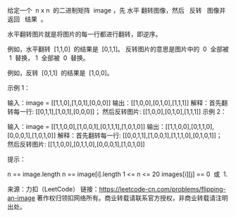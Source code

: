 给定一个  n x n  的二进制矩阵  image ，先 水平 翻转图像，然后   反转   图像并返回   结果  。

水平翻转图片就是将图片的每一行都进行翻转，即逆序。

例如，水平翻转  [1,1,0]  的结果是  [0,1,1]。
反转图片的意思是图片中的  0  全部被  1  替换， 1  全部被  0  替换。

例如，反转  [0,1,1]  的结果是  [1,0,0]。



示例 1：

输入：image = [[1,1,0],[1,0,1],[0,0,0]]
输出：[[1,0,0],[0,1,0],[1,1,1]]
解释：首先翻转每一行: [[0,1,1],[1,0,1],[0,0,0]]；
然后反转图片: [[1,0,0],[0,1,0],[1,1,1]]
示例 2：

输入：image = [[1,1,0,0],[1,0,0,1],[0,1,1,1],[1,0,1,0]]
输出：[[1,1,0,0],[0,1,1,0],[0,0,0,1],[1,0,1,0]]
解释：首先翻转每一行: [[0,0,1,1],[1,0,0,1],[1,1,1,0],[0,1,0,1]]；
然后反转图片: [[1,1,0,0],[0,1,1,0],[0,0,0,1],[1,0,1,0]]



提示：

n == image.length
n == image[i].length
1 <= n <= 20
images[i][j] == 0  或  1.

来源：力扣（LeetCode）
链接：https://leetcode-cn.com/problems/flipping-an-image
著作权归领扣网络所有。商业转载请联系官方授权，非商业转载请注明出处。
